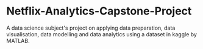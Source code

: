 # Netflix-Analytics-Capstone-Project
A data science subject's project on applying data preparation, data visualisation, data modelling and data analytics using a dataset in kaggle by MATLAB. 
